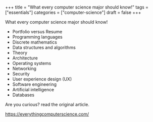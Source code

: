 +++
title = "What every computer science major should know!"
tags = ["essentials"]
categories = ["computer-science"]
draft = false
+++

What every computer science major should know!

-   Portfolio versus Resume
-   Programming languages
-   Discrete mathematics
-   Data structures and algorithms
-   Theory
-   Architecture
-   Operating systems
-   Networking
-   Security
-   User experience design (UX)
-   Software engineering
-   Artificial intelligence
-   Databases

Are you curious? read the original article.

<https://everythingcomputerscience.com/>